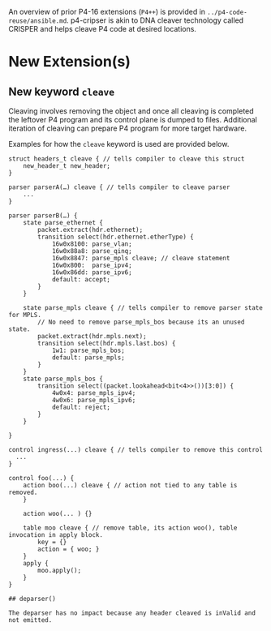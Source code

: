 An overview of prior P4-16 extensions (`P4++`) is provided in `../p4-code-reuse/ansible.md`. p4-cripser is akin to DNA cleaver technology called CRISPER and
helps cleave P4 code at desired locations.

# New Extension(s) 

## New keyword `cleave`

Cleaving involves removing the object and once all cleaving is completed
the leftover P4 program and its control plane is dumped to files. Additional
iteration of cleaving can prepare P4 program for more target hardware.

Examples for how the `cleave` keyword is used are provided below.

```p4
struct headers_t cleave { // tells compiler to cleave this struct
    new_header_t new_header;
}

parser parserA(…) cleave { // tells compiler to cleave parser
    ...
}

parser parserB(…) {
    state parse_ethernet {
        packet.extract(hdr.ethernet);
        transition select(hdr.ethernet.etherType) {
            16w0x8100: parse_vlan;
            16w0x88a8: parse_qinq;
            16w0x8847: parse_mpls cleave; // cleave statement
            16w0x800:  parse_ipv4;
            16w0x86dd: parse_ipv6;
            default: accept;
        }
    }

    state parse_mpls cleave { // tells compiler to remove parser state for MPLS.
	    // No need to remove parse_mpls_bos because its an unused state.
        packet.extract(hdr.mpls.next);
        transition select(hdr.mpls.last.bos) {
            1w1: parse_mpls_bos;
            default: parse_mpls;
        }
    }
    state parse_mpls_bos {
        transition select((packet.lookahead<bit<4>>())[3:0]) {
            4w0x4: parse_mpls_ipv4;
            4w0x6: parse_mpls_ipv6;
            default: reject;
        }
    }

}

control ingress(...) cleave { // tells compiler to remove this control
  ...
}

control foo(...) {
    action boo(...) cleave { // action not tied to any table is removed.
	}
	
	action woo(... ) {}

	table moo cleave { // remove table, its action woo(), table invocation in apply block.
	    key = {}
		action = { woo; }
	}
	apply {
	    moo.apply();
	}
}

## deparser()

The deparser has no impact because any header cleaved is inValid and not emitted.


```

